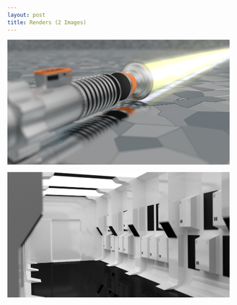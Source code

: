 ```yaml
---
layout: post
title: Renders (2 Images)
---
```


![Lightsaber](/images/blog/lightsaber.png "Lightsaber")

![Tantive IV Hallway](/images/blog/hallway.png "Tantive IV Hallway")